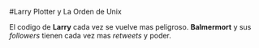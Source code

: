 
#Larry Plotter y La Orden de Unix

El codigo de **Larry** cada vez se vuelve mas peligroso.
**Balmermort** y sus *followers* tienen cada vez mas *retweets* y poder.